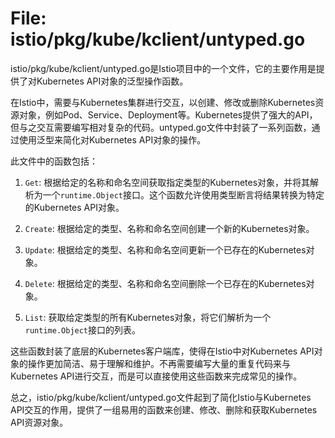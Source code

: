 # File: istio/pkg/kube/kclient/untyped.go

istio/pkg/kube/kclient/untyped.go是Istio项目中的一个文件，它的主要作用是提供了对Kubernetes API对象的泛型操作函数。

在Istio中，需要与Kubernetes集群进行交互，以创建、修改或删除Kubernetes资源对象，例如Pod、Service、Deployment等。Kubernetes提供了强大的API，但与之交互需要编写相对复杂的代码。untyped.go文件中封装了一系列函数，通过使用泛型来简化对Kubernetes API对象的操作。

此文件中的函数包括：

1. `Get`: 根据给定的名称和命名空间获取指定类型的Kubernetes对象，并将其解析为一个`runtime.Object`接口。这个函数允许使用类型断言将结果转换为特定的Kubernetes API对象。

2. `Create`: 根据给定的类型、名称和命名空间创建一个新的Kubernetes对象。

3. `Update`: 根据给定的类型、名称和命名空间更新一个已存在的Kubernetes对象。

4. `Delete`: 根据给定的类型、名称和命名空间删除一个已存在的Kubernetes对象。

5. `List`: 获取给定类型的所有Kubernetes对象，将它们解析为一个`runtime.Object`接口的列表。

这些函数封装了底层的Kubernetes客户端库，使得在Istio中对Kubernetes API对象的操作更加简洁、易于理解和维护。不再需要编写大量的重复代码来与Kubernetes API进行交互，而是可以直接使用这些函数来完成常见的操作。

总之，istio/pkg/kube/kclient/untyped.go文件起到了简化Istio与Kubernetes API交互的作用，提供了一组易用的函数来创建、修改、删除和获取Kubernetes API资源对象。

